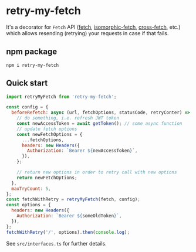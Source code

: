 # retry-my-fetch

It's a decorator for `Fetch` API ([fetch](https://fetch.spec.whatwg.org/), [isomorphic-fetch](https://github.com/matthew-andrews/isomorphic-fetch), [cross-fetch](https://github.com/lquixada/cross-fetch), etc.) which allows resending (retrying) your requests in case if that fails.

## npm package

```console
npm i retry-my-fetch
```

## Quick start

```js
import retryMyFetch from 'retry-my-fetch';

const config = {
  beforeRefetch: async (url, fetchOptions, statusCode, retryConter) => {
    // do something, i.e. refresh JWT token
    const newAccessToken = await getToken(); // some async function
    // update fetch options
    const newFetchOptions = {
      ...fetchOptions,
      headers: new Headers({
        Authorization: `Bearer ${newAccessToken}`,
      }),
    };

    // return new options in order to retry call with new options
    return newFetchOptions;
  },
  maxTryCount: 5,
};
const fetchWithRetry = retryMyFetch(fetch, config);
const options = {
  headers: new Headers({
    Authorization: `Bearer ${someOldToken}`,
  }),
};
fetchWithRetry('/', options).then(console.log);
```

See `src/interfaces.ts` for further details.
